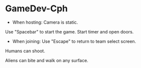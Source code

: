# GameDev-Cph
 
- When hosting:
Camera is static.

Use "Spacebar" to start the game.
Start timer and open doors.

- When joining:
Use "Escape" to return to team select screen.

Humans can shoot.

Aliens can bite and walk on any surface.

